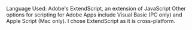 Language Used: Adobe's ExtendScript, an extension of JavaScript
Other options for scripting for Adobe Apps include Visual Basic (PC only) and Apple Script (Mac only). I chose ExtendScript as it is cross-platform.

